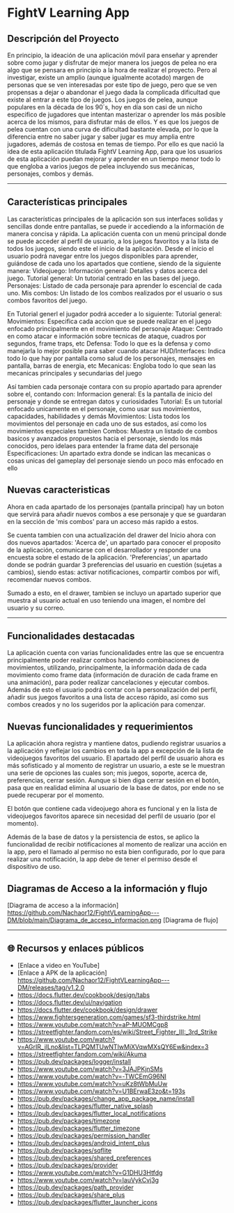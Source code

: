 # FightV Learning App

## Descripción del Proyecto

En principio, la ideación de una aplicación móvil para enseñar y aprender sobre como jugar y disfrutar de mejor manera los juegos de pelea no era algo que se pensara en principio a la hora de realizar el proyecto. Pero al investigar, existe un amplio (aunque igualmente acotado) margen de personas que se ven interesadas por este tipo de juego, pero que se ven propensas a dejar o abandonar el juego dada la complicada dificultad que existe al entrar a este tipo de juegos.
Los juegos de pelea, aunque populares en la década de los 90´s, hoy en día son casi de un nicho especifico de jugadores que intentan masterizar o aprender los más posible acerca de los mismos, para disfrutar más de ellos.
Y es que los juegos de pelea cuentan con una curva de dificultad bastante elevada, por lo que la diferencia entre no saber jugar y saber jugar es muy amplia entre jugadores, además de costosa en temas de tiempo.
Por ello es que nació la idea de esta aplicación titulada FightV Learning App, para que los usuarios de esta aplicación puedan mejorar y aprender en un tiempo menor todo lo que engloba a varios juegos de pelea incluyendo sus mecánicas, personajes, combos y demás.

---

## Características principales

Las características principales de la aplicación son sus interfaces solidas y sencillas donde entre pantallas, se puede ir accediendo a la información de manera concisa y rápida.
La aplicación cuenta con un menú principal donde se puede acceder al perfil de usuario, a los juegos favoritos y a la lista de todos los juegos, siendo este el inicio de la aplicación.
Desde el inicio el usuario podrá navegar entre los juegos disponibles para aprender, guiándose de cada uno los apartados que contiene, siendo de la siguiente manera:
Videojuego: 
    Información general: Detalles y datos acerca del juego.
    Tutorial general: Un tutorial centrado en las bases del juego.
    Personajes: Listado de cada personaje para aprender lo escencial de cada uno.
    Mis combos: Un listado de los combos realizados por el usuario o sus combos favoritos del juego.

En Tutorial generl el jugador podrá acceder a lo siguiente:
Tutorial general: 
    Movimientos: Especifica cada accion que se puede realizar en el juego enfocado principalmente en el movimiento del personaje
    Ataque: Centrado en como atacar e información sobre tecnicas de ataque, cuadros por segundos, frame traps, etc
    Defensa: Todo lo que es la defensa y como manejarla lo mejor posible para saber cuando atacar
    HUD/Interfaces: Indica todo lo que hay por pantalla como salud de los personajes, mensajes en pantalla, barras de energia, etc
    Mecanicas: Engloba todo lo que sean las mecanicas principales y secundarias del juego

Así tambien cada personaje contara con su propio apartado para aprender sobre el, contando con:
    Informacion general: Es la pantalla de inicio del personaje y donde se entregan datos y curiosidades
    Tutorial: Es un tutorial enfocado unicamente en el personaje, como usar sus movimientos, capacidades, habilidades y demás
    Movimientos: Lista todos los movimientos del personaje en cada uno de sus estados, así como los movimientos especiales tambien
    Combos: Muestra un listado de combos basicos y avanzados propuestos hacia el personaje, siendo los más conocidos, pero idelaes para entender la frame data del personaje
    Especificaciones: Un apartado extra donde se indican las mecanicas o cosas unicas del gameplay del personaje siendo un poco más enfocado en ello

## Nuevas caracteristicas

Ahora en cada apartado de los personajes (pantalla principal) hay un boton que servirá para añadir nuevos combos a ese personaje y que se guardaran en la sección de 'mis combos' para un acceso más rapido a estos.

Se cuenta tambien con una actualización del drawer del Inicio ahora con dos nuevos apartados: 'Acerca de', un apartado para conocer el proposito de la aplicación, comunicarse con el desarrollador y responder una encuesta sobre el estado de la aplicación. 'Preferencias', un apartado donde se podrán guardar 3 preferencias del usuario en cuestión (sujetas a cambios), siendo estas: activar notificaciones, compartir combos por wifi, recomendar nuevos combos.

Sumado a esto, en el drawer, tambien se incluyo un apartado superior que muestra al usuario actual en uso teniendo una imagen, el nombre del usuario y su correo.

---

## Funcionalidades destacadas

La aplicación cuenta con varias funcionalidades entre las que se encuentra principalmente poder realizar combos haciendo combinaciones de movimientos, utilizando, principalmente, la información dada de cada movimiento como frame data (información de duración de cada frame en una animación), para poder realizar cancelaciones y ejecutar combos.
Además de esto el usuario podrá contar con la personalización del perfil, añadir sus juegos favoritos a una lista de acceso rápido, así como sus combos creados y no los sugeridos por la aplicación para comenzar. 

## Nuevas funcionalidades y requerimientos

La aplicación ahora registra y mantiene datos, pudiendo registrar usuarios a la aplicación y reflejar los cambios en toda la app a excepción de la lista de videojuegos favoritos del usuario.
El apartado del perfil de usuario ahora es más sofisticado y al momento de registrar un usuario, a este se le muestran una serie de opciones las cuales son; mis juegos, soporte, acerca de, preferencias, cerrar sesión. Aunque si bien diga cerrar sesión en el botón, pasa que en realidad elimina al usuario de la base de datos, por ende no se puede recuperar por el momento.

El botón que contiene cada videojuego ahora es funcional y en la lista de videojuegos favoritos aparece sin necesidad del perfil de usuario (por el momento).

Además de la base de datos y la persistencia de estos, se aplico la funcionalidad de recibir notificaciones al momento de realizar una acción en la app, pero el llamado al permiso no esta bien configurado, por lo que para realizar una notificación, la app debe de tener el permiso desde el dispositivo de uso.

## Diagramas de Acceso a la información y flujo 

[Diagrama de acceso a la información] https://github.com/Nachaor12/FightVLearningApp---DM/blob/main/Diagrama_de_acceso_informacion.png
[Diagrama de flujo] 

---

## 🌐 Recursos y enlaces públicos
- [Enlace a video en YouTube] 
- [Enlace a APK de la aplicación] https://github.com/Nachaor12/FightVLearningApp---DM/releases/tag/v1.2.0
- https://docs.flutter.dev/cookbook/design/tabs 
- https://docs.flutter.dev/ui/navigation 
- https://docs.flutter.dev/cookbook/design/drawer
- https://www.fightersgeneration.com/games/sf3-thirdstrike.html 
- https://www.youtube.com/watch?v=aP-MUOMCgp8 
- https://streetfighter.fandom.com/es/wiki/Street_Fighter_III:_3rd_Strike 
- https://www.youtube.com/watch?v=AGrIR_jlLno&list=TLPQMTUwNTIwMjXVqwMXsQY6Ew&index=3
- https://streetfighter.fandom.com/wiki/Akuma 
- https://pub.dev/packages/logger/install
- https://www.youtube.com/watch?v=3JAJPKjnSMs
- https://www.youtube.com/watch?v=-TWCEmG96NI
- https://www.youtube.com/watch?v=uKz8tWbMuUw
- https://www.youtube.com/watch?v=U1BErwaE3zo&t=193s
- https://pub.dev/packages/change_app_package_name/install
- https://pub.dev/packages/flutter_native_splash
- https://pub.dev/packages/flutter_local_notifications
- https://pub.dev/packages/timezone
- https://pub.dev/packages/flutter_timezone
- https://pub.dev/packages/permission_handler
- https://pub.dev/packages/android_intent_plus
- https://pub.dev/packages/sqflite
- https://pub.dev/packages/shared_preferences
- https://pub.dev/packages/provider
- https://www.youtube.com/watch?v=G1DHU3Htfdg
- https://www.youtube.com/watch?v=IauVykCvj3g
- https://pub.dev/packages/path_provider
- https://pub.dev/packages/share_plus
- https://pub.dev/packages/flutter_launcher_icons

